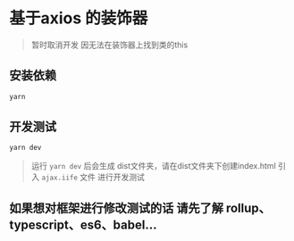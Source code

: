 <!--
 * @abstract: JianJie
 * @version: 0.0.1
 * @Author: bhabgs
 * @Date: 2019-12-27 11:56:32
 * @LastEditors  : bhabgs
 * @LastEditTime : 2019-12-27 12:03:38
 -->
# 基于axios 的装饰器

> 暂时取消开发 因无法在装饰器上找到类的this

## 安装依赖

``` bash
yarn
```

## 开发测试

``` bash
yarn dev
```
> 运行 `yarn dev` 后会生成 dist文件夹，请在dist文件夹下创建index.html 引入 `ajax.iife` 文件 进行开发测试

## 如果想对框架进行修改测试的话 请先了解 rollup、typescript、es6、babel...
